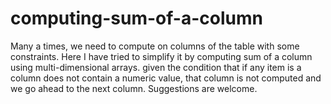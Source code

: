 # computing-sum-of-a-column
Many a times, we need to compute on columns of the table with some constraints. Here I have tried to simplify it by computing sum of a column using multi-dimensional arrays.
given the condition that if any item is a column does not contain a numeric value, that column is not computed and we go ahead to the next column. Suggestions are welcome.
